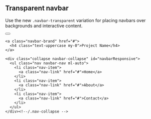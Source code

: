 ## Transparent navbar

Use the new `.navbar-transparent` variation for placing navbars over backgrounds and interactive content.

<div class="py-5 px-1" style="background: url({{ relative }}assets/img/kanye.jpg) top center; background-size: cover">

  <nav class="navbar navbar-transparent navbar-padded navbar-toggleable-sm">
    <button
      class="navbar-toggler navbar-toggler-right hidden-md-up"
      type="button"
      data-toggle="collapse"
      data-target="#navbarResponsive"
      aria-controls="navbarResponsive"
      aria-expanded="false"
      aria-label="Toggle navigation">
      <span class="navbar-toggler-icon"></span>
    </button>

    <a class="navbar-brand" href="#">
      <h4 class="text-uppercase my-0">Project Name</h4>
    </a>

    <div class="collapse navbar-collapse" id="navbarResponsive">
      <ul class="nav navbar-nav ml-auto">
        <li class="nav-item">
          <a class="nav-link" href="#">Home</a>
        </li>
        <li class="nav-item">
          <a class="nav-link" href="#">About</a>
        </li>
        <li class="nav-item">
          <a class="nav-link" href="#">Contact</a>
        </li>
      </ul>
    </div><!--/.nav-collapse -->
  </nav>

</div>

